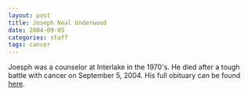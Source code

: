 ```yaml
---
layout: post
title: Joseph Neal Underwood
date: 2004-09-05
categories: staff
tags: cancer
---
```

Joesph was a counselor at Interlake in the 1970's. He died after a tough battle with cancer on September 5, 2004. His full obituary can be found [here](http://tinyurl.com/kvndkaa).

